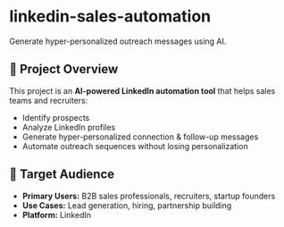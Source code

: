 # linkedin-sales-automation

Generate hyper-personalized outreach messages using AI.

## 🚀 Project Overview
This project is an **AI-powered LinkedIn automation tool** that helps sales teams and recruiters:
- Identify prospects
- Analyze LinkedIn profiles
- Generate hyper-personalized connection & follow-up messages
- Automate outreach sequences without losing personalization

## 🎯 Target Audience
- **Primary Users:** B2B sales professionals, recruiters, startup founders  
- **Use Cases:** Lead generation, hiring, partnership building  
- **Platform:** LinkedIn  
